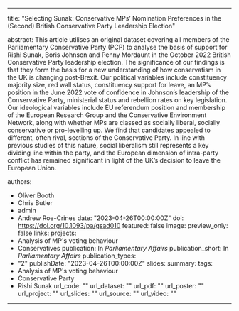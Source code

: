 ---
title: "Selecting Sunak: Conservative MPs’ Nomination Preferences in the (Second) British Conservative Party Leadership Election"

abstract: This article utilises an original dataset covering all members of the Parliamentary Conservative Party (PCP) to analyse the basis of support for Rishi Sunak, Boris Johnson and Penny Mordaunt in the October 2022 British Conservative Party leadership election. The significance of our findings is that they form the basis for a new understanding of how conservatism in the UK is changing post-Brexit. Our political variables include constituency majority size, red wall status, constituency support for leave, an MP’s position in the June 2022 vote of confidence in Johnson’s leadership of the Conservative Party, ministerial status and rebellion rates on key legislation. Our ideological variables include EU referendum position and membership of the European Research Group and the Conservative Environment Network, along with whether MPs are classed as socially liberal, socially conservative or pro-levelling up. We find that candidates appealed to different, often rival, sections of the Conservative Party. In line with previous studies of this nature, social liberalism still represents a key dividing line within the party, and the European dimension of intra-party conflict has remained significant in light of the UK’s decision to leave the European Union.

authors:
- Oliver Booth
- Chris Butler
- admin
- Andrew Roe-Crines
date: "2023-04-26T00:00:00Z"
doi: https://doi.org/10.1093/pa/gsad010
featured: false
image:
  preview_only: false
links:
projects:
- Analysis of MP's voting behaviour
- Conservatives
publication: In *Parliamentary Affairs*
publication_short: In *Parliamentary Affairs*
publication_types:
- "2"
publishDate: "2023-04-26T00:00:00Z"
slides: 
summary:
tags:
- Analysis of MP's voting behaviour
- Conservative Party
- Rishi Sunak
url_code: ""
url_dataset: ""
url_pdf: ""
url_poster: ""
url_project: ""
url_slides: ""
url_source: ""
url_video: ""
------
